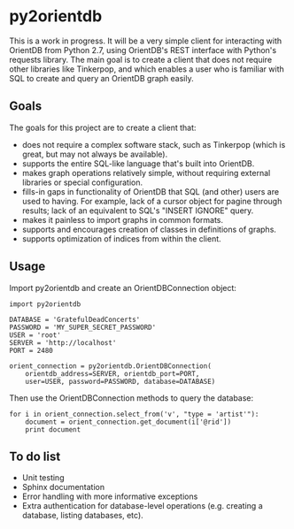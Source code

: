 py2orientdb
===========
This is a work in progress. It will be a very simple client for
interacting with OrientDB from Python 2.7, using OrientDB's REST interface
with Python's requests library. The main goal is to create a client that
does not require other libraries like Tinkerpop, and which enables a user
who is familiar with SQL to create and query an OrientDB graph easily.

Goals
-----
The goals for this project are to create a client that:

+ does not require a complex software stack, such as Tinkerpop (which
  is great, but may not always be available).
+ supports the entire SQL-like language that's built into OrientDB.
+ makes graph operations relatively simple, without requiring external
  libraries or special configuration.
+ fills-in gaps in functionality of OrientDB that SQL (and other) users
  are used to having. For example, lack of a cursor object for pagine
  through results; lack of an equivalent to SQL's "INSERT IGNORE" query.
+ makes it painless to import graphs in common formats.
+ supports and encourages creation of classes in definitions of graphs.
+ supports optimization of indices from within the client.

Usage
-----
Import py2orientdb and create an OrientDBConnection object:

~~~~{.python}
import py2orientdb

DATABASE = 'GratefulDeadConcerts'
PASSWORD = 'MY_SUPER_SECRET_PASSWORD'
USER = 'root'
SERVER = 'http://localhost'
PORT = 2480

orient_connection = py2orientdb.OrientDBConnection(
    orientdb_address=SERVER, orientdb_port=PORT,
    user=USER, password=PASSWORD, database=DATABASE)
~~~~

Then use the OrientDBConnection methods to query the database:

~~~~{.python}
for i in orient_connection.select_from('v', "type = 'artist'"):
    document = orient_connection.get_document(i['@rid'])
    print document
~~~~

To do list
----------
+ Unit testing
+ Sphinx documentation
+ Error handling with more informative exceptions
+ Extra authentication for database-level operations (e.g.
  creating a database, listing databases, etc).


